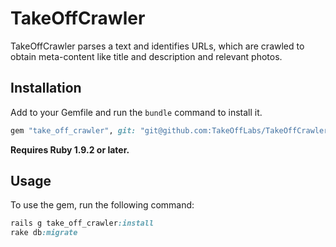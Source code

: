 # TakeOffCrawler

TakeOffCrawler parses a text and identifies URLs, which are crawled to obtain meta-content like title and description and relevant photos. 


## Installation

Add to your Gemfile and run the `bundle` command to install it.

 ```ruby
 gem "take_off_crawler", git: "git@github.com:TakeOffLabs/TakeOffCrawler.git"
 ```

**Requires Ruby 1.9.2 or later.**


## Usage

To use the gem, run the following command:

  ```ruby
  rails g take_off_crawler:install
  rake db:migrate
  ```

  
